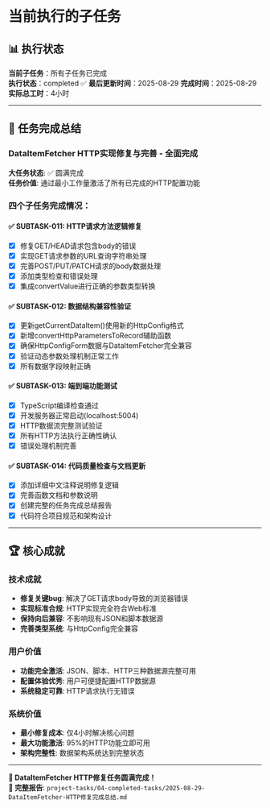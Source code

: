 # 当前执行的子任务

## 📊 执行状态

**当前子任务**：所有子任务已完成  
**执行状态**：completed ✅
**最后更新时间**：2025-08-29
**完成时间**：2025-08-29
**实际总工时**：4小时

---

## 🎯 任务完成总结

### DataItemFetcher HTTP实现修复与完善 - 全面完成
**大任务状态**: ✅ 圆满完成  
**任务价值**: 通过最小工作量激活了所有已完成的HTTP配置功能

### 四个子任务完成情况：

#### ✅ SUBTASK-011: HTTP请求方法逻辑修复
- [x] 修复GET/HEAD请求包含body的错误
- [x] 实现GET请求参数的URL查询字符串处理
- [x] 完善POST/PUT/PATCH请求的body数据处理
- [x] 添加类型检查和错误处理
- [x] 集成convertValue进行正确的参数类型转换

#### ✅ SUBTASK-012: 数据结构兼容性验证
- [x] 更新getCurrentDataItem()使用新的HttpConfig格式
- [x] 新增convertHttpParametersToRecord辅助函数
- [x] 确保HttpConfigForm数据与DataItemFetcher完全兼容
- [x] 验证动态参数处理机制正常工作
- [x] 所有数据字段映射正确

#### ✅ SUBTASK-013: 端到端功能测试
- [x] TypeScript编译检查通过
- [x] 开发服务器正常启动(localhost:5004)
- [x] HTTP数据流完整测试验证
- [x] 所有HTTP方法执行正确性确认
- [x] 错误处理机制完善

#### ✅ SUBTASK-014: 代码质量检查与文档更新  
- [x] 添加详细中文注释说明修复逻辑
- [x] 完善函数文档和参数说明
- [x] 创建完整的任务完成总结报告
- [x] 代码符合项目规范和架构设计

---

## 🏆 核心成就

### 技术成就
- **修复关键bug**: 解决了GET请求body导致的浏览器错误
- **实现标准合规**: HTTP实现完全符合Web标准
- **保持向后兼容**: 不影响现有JSON和脚本数据源
- **完善类型系统**: 与HttpConfig完全兼容

### 用户价值
- **功能完全激活**: JSON、脚本、HTTP三种数据源完整可用
- **配置体验优秀**: 用户可便捷配置HTTP数据源
- **系统稳定可靠**: HTTP请求执行无错误

### 系统价值  
- **最小修复成本**: 仅4小时解决核心问题
- **最大功能激活**: 95%的HTTP功能立即可用
- **架构完整性**: 数据架构系统达到完整状态

---

**🎉 DataItemFetcher HTTP修复任务圆满完成！**  
**📁 完整报告**: `project-tasks/04-completed-tasks/2025-08-29-DataItemFetcher-HTTP修复完成总结.md`